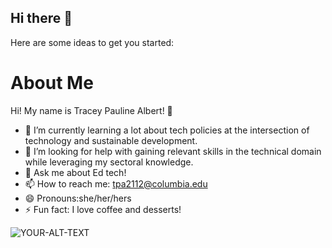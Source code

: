 ## Hi there 👋
Here are some ideas to get you started:
# About Me
Hi! My name is Tracey Pauline Albert! 👋 </br>
- 🌱 I’m currently learning a lot about tech policies at the intersection of technology and sustainable development.
- 🤔 I’m looking for help with gaining relevant skills in the technical domain while leveraging my sectoral knowledge.
- 💬 Ask me about Ed tech!
- 📫 How to reach me: tpa2112@columbia.edu
- 😄 Pronouns:she/her/hers
- ⚡ Fun fact: I love coffee and desserts!
  
</picture>
 <source media="(prefers-color-scheme: dark)"srcset="https://assets.bonappetit.com/photos/5c366551f212512d0e6cefd0/16:9/w_2560%2Cc_limit/Basically-Coffee-0219-03.jpg)">
 <source media="(prefers-color-scheme: light" srcset="https://www.thespruceeats.com/thmb/ZYbtQjvX3CIb_1KlAUNK7l13g08=/6016x4016/filters:fill(auto,1)/rustic-homemade-dark-chocolate-936924800-5af8785c8023b90036231feb.jpg">
 <img alt="YOUR-ALT-TEXT" src="https://www.cuppabean.com/wp-content/uploads/2020/11/coffee-mocha.jpg">
</picture> 
